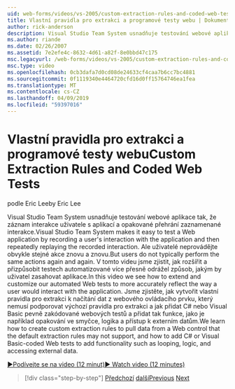 ```yaml
---
uid: web-forms/videos/vs-2005/custom-extraction-rules-and-coded-web-tests
title: Vlastní pravidla pro extrakci a programové testy webu | Dokumentace Microsoftu
author: rick-anderson
description: Visual Studio Team System usnadňuje testování webové aplikace tak, že záznam interakce uživatele s aplikací a opakované přehrání znovu...
ms.author: riande
ms.date: 02/26/2007
ms.assetid: 7e2efe4c-8632-4d61-a82f-8e0bbd47c175
msc.legacyurl: /web-forms/videos/vs-2005/custom-extraction-rules-and-coded-web-tests
msc.type: video
ms.openlocfilehash: 0cb3dafa7d0cd08de24633cf4caa7b6cc7bc4881
ms.sourcegitcommit: 0f1119340e4464720cfd16d0ff15764746ea1fea
ms.translationtype: MT
ms.contentlocale: cs-CZ
ms.lasthandoff: 04/09/2019
ms.locfileid: "59397016"
---
```

# <a name="custom-extraction-rules-and-coded-web-tests"></a><span data-ttu-id="b846f-103">Vlastní pravidla pro extrakci a programové testy webu</span><span class="sxs-lookup"><span data-stu-id="b846f-103">Custom Extraction Rules and Coded Web Tests</span></span>

<span data-ttu-id="b846f-104">podle Eric Lee</span><span class="sxs-lookup"><span data-stu-id="b846f-104">by Eric Lee</span></span>

<span data-ttu-id="b846f-105">Visual Studio Team System usnadňuje testování webové aplikace tak, že záznam interakce uživatele s aplikací a opakované přehrání zaznamenané interakce.</span><span class="sxs-lookup"><span data-stu-id="b846f-105">Visual Studio Team System makes it easy to test a Web application by recording a user's interaction with the application and then repeatedly replaying the recorded interaction.</span></span> <span data-ttu-id="b846f-106">Ale uživatelé neprovádějte obvykle stejné akce znovu a znovu.</span><span class="sxs-lookup"><span data-stu-id="b846f-106">But users do not typically perform the same actions again and again.</span></span> <span data-ttu-id="b846f-107">V tomto videu jsme zjistit, jak rozšířit a přizpůsobit testech automatizované více přesně odrážel způsob, jakým by uživatel zasahovat aplikace.</span><span class="sxs-lookup"><span data-stu-id="b846f-107">In this video we see how to extend and customize our automated Web tests to more accurately reflect the way a user would interact with the application.</span></span> <span data-ttu-id="b846f-108">Jsme zjistěte, jak vytvořit vlastní pravidla pro extrakci k načítání dat z webového ovládacího prvku, který nemusí podporovat výchozí pravidla pro extrakci a jak přidat C# nebo Visual Basic pevně zakódované webových testů a přidat tak funkce, jako je například opakování ve smyčce, logika a přístup k externím datům.</span><span class="sxs-lookup"><span data-stu-id="b846f-108">We learn how to create custom extraction rules to pull data from a Web control that the default extraction rules may not support, and how to add C# or Visual Basic-coded Web tests to add functionality such as looping, logic, and accessing external data.</span></span>

[<span data-ttu-id="b846f-109">&#9654;Podívejte se na video (12 minut)</span><span class="sxs-lookup"><span data-stu-id="b846f-109">&#9654; Watch video (12 minutes)</span></span>](https://channel9.msdn.com/Blogs/ASP-NET-Site-Videos/custom-extraction-rules-and-coded-web-tests)

> [!div class="step-by-step"]
> <span data-ttu-id="b846f-110">[Předchozí](code-coverage-of-automated-tests.md)
> [další](the-effects-of-caching.md)</span><span class="sxs-lookup"><span data-stu-id="b846f-110">[Previous](code-coverage-of-automated-tests.md)
[Next](the-effects-of-caching.md)</span></span>
